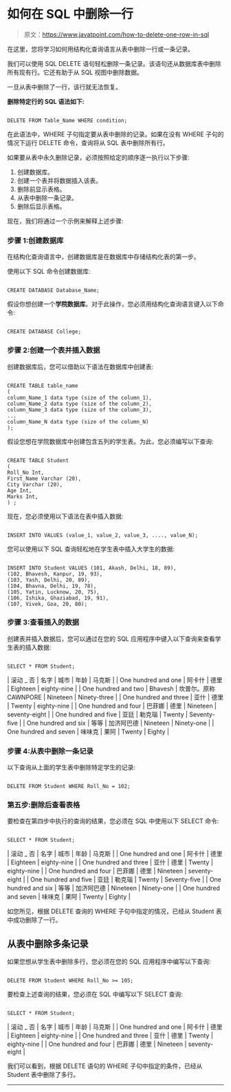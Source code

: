 # 如何在 SQL 中删除一行

> 原文：<https://www.javatpoint.com/how-to-delete-one-row-in-sql>

在这里，您将学习如何用结构化查询语言从表中删除一行或一条记录。

我们可以使用 SQL DELETE 语句轻松删除一条记录。该语句还从数据库表中删除所有现有行。它还有助于从 SQL 视图中删除数据。

一旦从表中删除了一行，该行就无法恢复。

**删除特定行的 SQL 语法如下:**

```

DELETE FROM Table_Name WHERE condition;

```

在此语法中，WHERE 子句指定要从表中删除的记录。如果在没有 WHERE 子句的情况下运行 DELETE 命令，查询将从 SQL 表中删除所有行。

如果要从表中永久删除记录，必须按照给定的顺序逐一执行以下步骤:

1.  创建数据库。
2.  创建一个表并将数据插入该表。
3.  删除前显示表格。
4.  从表中删除一条记录。
5.  删除后显示表格。

现在，我们将通过一个示例来解释上述步骤:

### 步骤 1:创建数据库

在结构化查询语言中，创建数据库是在数据库中存储结构化表的第一步。

使用以下 SQL 命令创建数据库:

```

CREATE DATABASE Database_Name;

```

假设你想创建一个**学院数据库**。对于此操作，您必须用结构化查询语言键入以下命令:

```

CREATE DATABASE College;

```

### 步骤 2:创建一个表并插入数据

创建数据库后，您可以借助以下语法在数据库中创建表:

```

CREATE TABLE table_name
(
column_Name_1 data type (size of the column_1),  
column_Name_2 data type (size of the column_2),  
column_Name_3 data type (size of the column_3),  
...  
column_Name_N data type (size of the column_N)
);  

```

假设您想在学院数据库中创建包含五列的学生表。为此，您必须编写以下查询:

```

CREATE TABLE Student 
(
Roll_No Int,  
First_Name Varchar (20),  
City Varchar (20),  
Age Int,
Marks Int, 
) ;

```

现在，您必须使用以下语法在表中插入数据:

```

INSERT INTO VALUES (value_1, value_2, value_3, ...., value_N); 
```

您可以使用以下 SQL 查询轻松地在学生表中插入大学生的数据:

```

INSERT INTO Student VALUES (101, Akash, Delhi, 18, 89), 
(102, Bhavesh, Kanpur, 19, 93),
(103, Yash, Delhi, 20, 89),  
(104, Bhavna, Delhi, 19, 78),
(105, Yatin, Lucknow, 20, 75),
(106, Ishika, Ghaziabad, 19, 91),
(107, Vivek, Goa, 20, 80);

```

### 步骤 3:查看插入的数据

创建表并插入数据后，您可以通过在您的 SQL 应用程序中键入以下查询来查看学生表的插入数据:

```

SELECT * FROM Student;

```

| 滚动 _ 否 | 名字 | 城市 | 年龄 | 马克斯 |
| One hundred and one | 阿卡什 | 德里 | Eighteen | eighty-nine |
| One hundred and two | Bhavesh | 坎普尔。原称 CAWNPORE | Nineteen | Ninety-three |
| One hundred and three | 亚什 | 德里 | Twenty | eighty-nine |
| One hundred and four | 巴菲娜 | 德里 | Nineteen | seventy-eight |
| One hundred and five | 亚廷 | 勒克瑙 | Twenty | Seventy-five |
| One hundred and six | 等等 | 加济阿巴德 | Nineteen | Ninety-one |
| One hundred and seven | 味味克 | 果阿 | Twenty | Eighty |

### 步骤 4:从表中删除一条记录

以下查询从上面的学生表中删除特定学生的记录:

```

DELETE FROM Student WHERE Roll_No = 102;

```

### 第五步:删除后查看表格

要检查在第四步中执行的查询的结果，您必须在 SQL 中使用以下 SELECT 命令:

```

SELECT * FROM Student;

```

| 滚动 _ 否 | 名字 | 城市 | 年龄 | 马克斯 |
| One hundred and one | 阿卡什 | 德里 | Eighteen | eighty-nine |
| One hundred and three | 亚什 | 德里 | Twenty | eighty-nine |
| One hundred and four | 巴菲娜 | 德里 | Nineteen | seventy-eight |
| One hundred and five | 亚廷 | 勒克瑙 | Twenty | Seventy-five |
| One hundred and six | 等等 | 加济阿巴德 | Nineteen | Ninety-one |
| One hundred and seven | 味味克 | 果阿 | Twenty | Eighty |

如您所见，根据 DELETE 查询的 WHERE 子句中指定的情况，已经从 Student 表中成功删除了一行。

## 从表中删除多条记录

如果您想从学生表中删除多行，您必须在您的 SQL 应用程序中编写以下查询:

```

DELETE FROM Student WHERE Roll_No >= 105;

```

要检查上述查询的结果，您必须在 SQL 中编写以下 SELECT 查询:

```

SELECT * FROM Student;

```

| 滚动 _ 否 | 名字 | 城市 | 年龄 | 马克斯 |
| One hundred and one | 阿卡什 | 德里 | Eighteen | eighty-nine |
| One hundred and three | 亚什 | 德里 | Twenty | eighty-nine |
| One hundred and four | 巴菲娜 | 德里 | Nineteen | seventy-eight |

我们可以看到，根据 DELETE 语句的 WHERE 子句中指定的条件，已经从 Student 表中删除了多行。

* * *